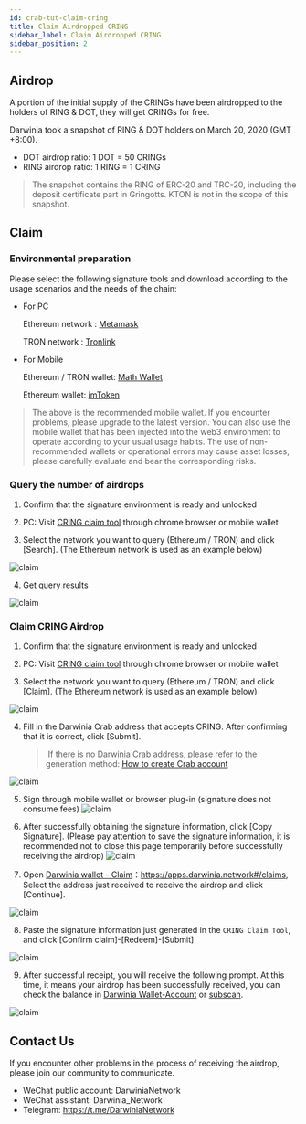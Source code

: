 ```yaml
---
id: crab-tut-claim-cring
title: Claim Airdropped CRING
sidebar_label: Claim Airdropped CRING
sidebar_position: 2
---
```


## Airdrop

A portion of the initial supply of the CRINGs have been airdropped to the holders of RING & DOT, they will get CRINGs for free.

Darwinia took a snapshot of RING & DOT holders on March 20, 2020 (GMT +8:00).

- DOT airdrop ratio: 1 DOT = 50 CRINGs
- RING airdrop ratio: 1 RING = 1 CRING

> The snapshot contains the RING of ERC-20 and TRC-20, including the deposit certificate part in Gringotts. KTON is not in the scope of this snapshot.

## Claim

### Environmental preparation

Please select the following signature tools and download according to the usage scenarios and the needs of the chain:

- For PC 

    Ethereum network : [Metamask](https://metamask.io/)

    TRON network : [Tronlink](https://www.tronlink.org/)

- For Mobile

    Ethereum / TRON wallet: [Math Wallet](http://www.mathwallet.org/)
    
    Ethereum wallet: [imToken](https://token.im/)

> The above is the recommended mobile wallet. If you encounter problems, please upgrade to the latest version. You can also use the mobile wallet that has been injected into the web3 environment to operate according to your usual usage habits. The use of non-recommended wallets or operational errors may cause asset losses, please carefully evaluate and bear the corresponding risks.

### Query the number of airdrops

1. Confirm that the signature environment is ready and unlocked

2. PC: Visit [CRING claim tool](http://claim.darwinia.network/) through chrome browser or mobile wallet

3. Select the network you want to query (Ethereum / TRON) and click [Search]. (The Ethereum network is used as an example below)

![claim](../assets/tut/claim-airdropped-cring/1.png)

4. Get query results

![claim](../assets/tut/claim-airdropped-cring/2.png)

### Claim CRING Airdrop

1. Confirm that the signature environment is ready and unlocked

2. PC: Visit [CRING claim tool](http://claim.darwinia.network/) through chrome browser or mobile wallet

3. Select the network you want to query (Ethereum / TRON) and click [Claim]. (The Ethereum network is used as an example below)

![claim](../assets/tut/claim-airdropped-cring/3.png)

4. Fill in the Darwinia Crab address that accepts CRING. After confirming that it is correct, click [Submit].

    >️ If there is no Darwinia Crab address, please refer to the generation method: [How to create Crab account](crab-tut-create-account)

![claim](../assets/tut/claim-airdropped-cring/4.png)

5. Sign through mobile wallet or browser plug-in (signature does not consume fees)
![claim](../assets/tut/claim-airdropped-cring/5.png)

6. After successfully obtaining the signature information, click [Copy Signature]. (Please pay attention to save the signature information, it is recommended not to close this page temporarily before successfully receiving the airdrop)
![claim](../assets/tut/claim-airdropped-cring/6.png)

7. Open [Darwinia wallet - Claim](https://apps.darwinia.network#/claims)：<https://apps.darwinia.network#/claims>, Select the address just received to receive the airdrop and click [Continue].

![claim](../assets/tut/claim-airdropped-cring/8.png)

8. Paste the signature information just generated in the `CRING Claim Tool`, and click [Confirm claim]-[Redeem]-[Submit]

![claim](../assets/tut/claim-airdropped-cring/7.png)

9. After successful receipt, you will receive the following prompt. At this time, it means your airdrop has been successfully received, you can check the balance in [Darwinia Wallet-Account](https://apps.darwinia.network#/accounts) or [subscan](https://crab.subscan.io/).

![claim](../assets/tut/claim-airdropped-cring/9.png)

## Contact Us

If you encounter other problems in the process of receiving the airdrop, please join our community to communicate.

- WeChat public account: DarwiniaNetwork    
- WeChat assistant: Darwinia_Network
- Telegram: <https://t.me/DarwiniaNetwork>
